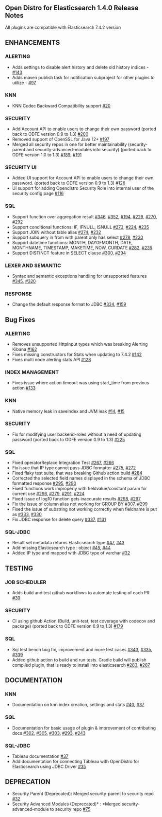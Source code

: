## Open Distro for Elasticsearch 1.4.0 Release Notes 

All plugins are compatible with Elasticsearch 7.4.2 version 

## ENHANCEMENTS

### **ALERTING**

* Adds settings to disable alert history and delete old history indices - [#143](https://github.com/opendistro-for-elasticsearch/alerting/pull/143)
* Adds maven publish task for notification subproject for other plugins to utilize -  [#97](https://github.com/opendistro-for-elasticsearch/alerting/pull/97)

### **KNN** 

* KNN Codec Backward Compatibility support [#20](https://github.com/opendistro-for-elasticsearch/k-NN/issues/20)

### **SECURITY**

* Add Account API to enable users to change their own password (ported back to ODFE version 0.9 to 1.3) [#200](https://github.com/opendistro-for-elasticsearch/security/pull/200)
* Removed support of OpenSSL for Java 12+ [#197](https://github.com/opendistro-for-elasticsearch/security/pull/197)
* Merged all security repos in one for better maintainability (security-parent and security-advanced-modules into security) (ported back to ODFE version 1.0 to 1.3) [#189](https://github.com/opendistro-for-elasticsearch/security/pull/189), [#191](https://github.com/opendistro-for-elasticsearch/security/pull/191)

### **SECURITY UI**

* Added UI support for Account API to enable users to change their own password. (ported back to ODFE version 0.9 to 1.3)  [#126](https://github.com/opendistro-for-elasticsearch/security-kibana-plugin/pull/126)
* UI support for adding Opendistro Security Role into internal user of the security config page [#116](https://github.com/opendistro-for-elasticsearch/security-kibana-plugin/pull/116) 

### **SQL**

* Support function over aggregation result [#346](https://github.com/opendistro-for-elasticsearch/sql/pull/346), [#352](https://github.com/opendistro-for-elasticsearch/sql/pull/352), [#194](https://github.com/opendistro-for-elasticsearch/sql/issues/194), [#229](https://github.com/opendistro-for-elasticsearch/sql/issues/229), [#270](https://github.com/opendistro-for-elasticsearch/sql/issues/270), [#292](https://github.com/opendistro-for-elasticsearch/sql/issues/292)
* Support conditional functions: IF, IFNULL, ISNULL [#273](https://github.com/opendistro-for-elasticsearch/sql/pull/273), [#224](https://github.com/opendistro-for-elasticsearch/sql/issues/224), [#235](https://github.com/opendistro-for-elasticsearch/sql/issues/235)
* Support JOIN without table alias [#274](https://github.com/opendistro-for-elasticsearch/sql/pull/274), [#232](https://github.com/opendistro-for-elasticsearch/sql/issues/232)
* Support subquery in from with parent only has select [#278](https://github.com/opendistro-for-elasticsearch/sql/pull/278), [#230](https://github.com/opendistro-for-elasticsearch/sql/issues/230)
* Support datetime functions: MONTH, DAYOFMONTH, DATE, MONTHNAME, TIMESTAMP, MAKETIME, NOW, CURDATE [#282](https://github.com/opendistro-for-elasticsearch/sql/pull/282), [#235](https://github.com/opendistro-for-elasticsearch/sql/issues/235)
* Support DISTINCT feature in SELECT clause  [#300](https://github.com/opendistro-for-elasticsearch/sql/pull/300), [#294](https://github.com/opendistro-for-elasticsearch/sql/issues/294)

### **LEXER AND SEMANTIC**

* Syntax and semantic exceptions handling for unsupported features [#345](https://github.com/opendistro-for-elasticsearch/sql/pull/345), [#320](https://github.com/opendistro-for-elasticsearch/sql/issues/320)

### **RESPONSE**

* Change the default response format to JDBC [#334](https://github.com/opendistro-for-elasticsearch/sql/pull/334), [#159](https://github.com/opendistro-for-elasticsearch/sql/issues/159) 

## Bug Fixes 

### **ALERTING** 

* Removes unsupported HttpInput types which was breaking Alerting Kibana  [#162](https://github.com/opendistro-for-elasticsearch/alerting/pull/162)
* Fixes missing constructors for Stats when updating to 7.4.2  [#142](https://github.com/opendistro-for-elasticsearch/alerting/pull/142)
* Fixes multi node alerting stats API  [#128](https://github.com/opendistro-for-elasticsearch/alerting/pull/128)

### **INDEX MANAGEMENT**

* Fixes issue where action timeout was using start_time from previous action  [#133](https://github.com/opendistro-for-elasticsearch/index-management/pull/133)

### **KNN**

* Native memory leak in saveIndex and JVM leak [#14](https://github.com/opendistro-for-elasticsearch/k-NN/pull/14), [#15](https://github.com/opendistro-for-elasticsearch/k-NN/pull/15) 

### **SECURITY**

* Fix for modifying user backend-roles without a need of updating password (ported back to ODFE version 0.9 to 1.3) [#225](https://github.com/opendistro-for-elasticsearch/security/pull/225)

### **SQL** 

* Fixed operatorReplace Integration Test  [#267](https://github.com/opendistro-for-elasticsearch/sql/pull/267), [#266](https://github.com/opendistro-for-elasticsearch/sql/issues/266)
* Fix issue that IP type cannot pass JDBC formatter [#275](https://github.com/opendistro-for-elasticsearch/sql/pull/275),  [#272](https://github.com/opendistro-for-elasticsearch/sql/issues/272)
* Fixed flaky test suite, that was breaking Github action build [#284](https://github.com/opendistro-for-elasticsearch/sql/pull/284)
* Corrected the selected field names displayed in the schema of JDBC formatted response [#295](https://github.com/opendistro-for-elasticsearch/sql/pull/295), [#290](https://github.com/opendistro-for-elasticsearch/sql/issues/290)
* Fixed functions work improperly with fieldvalue/constant param for current use [#296](https://github.com/opendistro-for-elasticsearch/sql/pull/296), [#279](https://github.com/opendistro-for-elasticsearch/sql/issues/279), [#291](https://github.com/opendistro-for-elasticsearch/sql/issues/291), [#224](https://github.com/opendistro-for-elasticsearch/sql/issues/224)
* Fixed issue of log10 function gets inaccurate results [#298](https://github.com/opendistro-for-elasticsearch/sql/pull/298),  [#297](https://github.com/opendistro-for-elasticsearch/sql/issues/297)
* Fix the issue of column alias not working for GROUP BY [#307](https://github.com/opendistro-for-elasticsearch/sql/pull/307),  [#299](https://github.com/opendistro-for-elasticsearch/sql/issues/299)
* Fixed the issue of substring not working correctly when fieldname is put as [#333](https://github.com/opendistro-for-elasticsearch/sql/pull/333), [#330](https://github.com/opendistro-for-elasticsearch/sql/issues/330)
*  Fix JDBC response for delete query [#337](https://github.com/opendistro-for-elasticsearch/sql/pull/337), [#131](https://github.com/opendistro-for-elasticsearch/sql/issues/131)

### **SQL-JDBC** 

* Result set metadata returns Elasticsearch type [#47](https://github.com/opendistro-for-elasticsearch/sql-jdbc/pull/47), [#43](https://github.com/opendistro-for-elasticsearch/sql-jdbc/issues/43)
* Add missing Elasticsearch type : object  [#45](https://github.com/opendistro-for-elasticsearch/sql-jdbc/pull/45), [#44](https://github.com/opendistro-for-elasticsearch/sql-jdbc/issues/44)
* Added IP type and mapped with JDBC type of varchar [#32](https://github.com/opendistro-for-elasticsearch/sql-jdbc/pull/32)

## TESTING


### **JOB SCHEDULER**

* Adds build and test github workflows to automate testing of each PR  [#30](https://github.com/opendistro-for-elasticsearch/job-scheduler/pull/30)

### **SECURITY** 

* CI using github Action (Build, unit-test, test coverage with codecov and package) (ported back to ODFE version 0.9 to 1.3) [#179](https://github.com/opendistro-for-elasticsearch/security/pull/179)

### **SQL** 

* Sql test bench bug fix, improvement and more test cases  [#343](https://github.com/opendistro-for-elasticsearch/sql/pull/343), [#335](https://github.com/opendistro-for-elasticsearch/sql/issues/335), [#339](https://github.com/opendistro-for-elasticsearch/sql/issues/339)
* Added github action to build and run tests. Gradle build will publish compiled plugin, that is ready to install into elasticsearch [#283](https://github.com/opendistro-for-elasticsearch/sql/pull/283), [#287](https://github.com/opendistro-for-elasticsearch/sql/pull/287)

## **DOCUMENTATION** 

### **KNN** 

*  Documentation on knn index creation, settings and stats [#40](https://github.com/opendistro-for-elasticsearch/k-NN/issues/40), [#37](https://github.com/opendistro-for-elasticsearch/k-NN/issues/37)

### **SQL** 

* Documentation for basic usage of plugin & improvement of contributing docs [#302](https://github.com/opendistro-for-elasticsearch/sql/pull/302), [#305](https://github.com/opendistro-for-elasticsearch/sql/pull/305), [#303](https://github.com/opendistro-for-elasticsearch/sql/pull/303), [#293](https://github.com/opendistro-for-elasticsearch/sql/issues/293), [#243](https://github.com/opendistro-for-elasticsearch/sql/issues/243)

### **SQL-JDBC** 

* Tableau documentation [#37](https://github.com/opendistro-for-elasticsearch/sql-jdbc/pull/37)
* Add documentation for connecting Tableau with OpenDistro for Elasticsearch using JDBC Driver [#35](https://github.com/opendistro-for-elasticsearch/sql-jdbc/pull/35)

## **DEPRECATION** 

* Security Parent (Deprecated): Merged security-parent to security repo [#32](https://github.com/opendistro-for-elasticsearch/security-parent/pull/32)
* Security Advanced Modules (Deprecated)* : *Merged security-advanced-module to security repo [#75](https://github.com/opendistro-for-elasticsearch/security-advanced-modules/pull/75)

